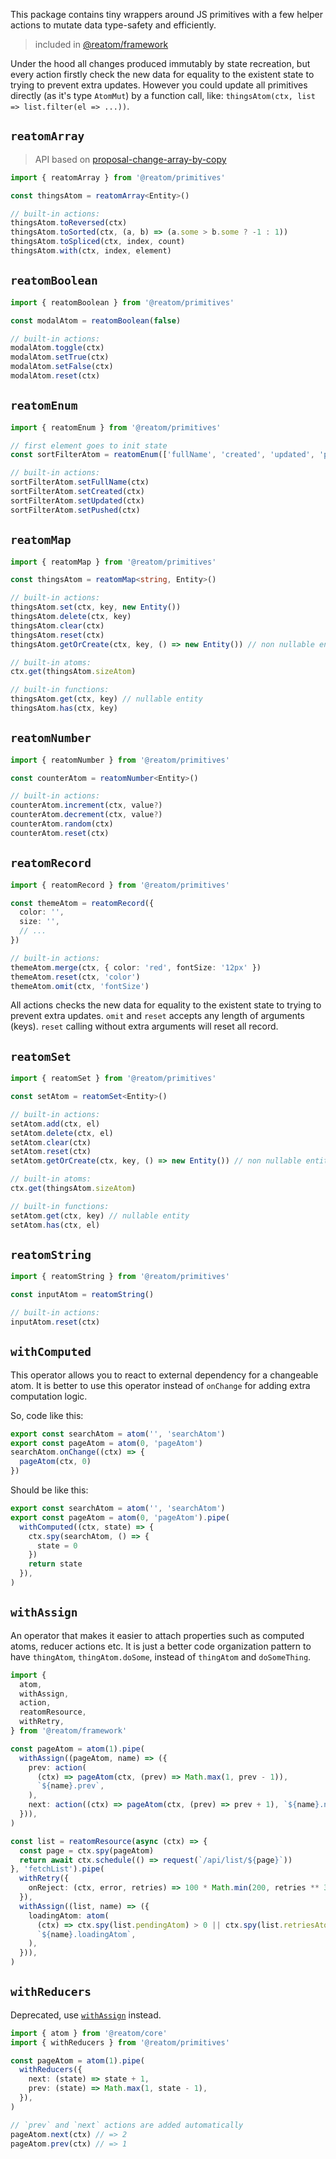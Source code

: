 This package contains tiny wrappers around JS primitives with a few helper actions to mutate data type-safety and efficiently.

> included in [@reatom/framework](https://www.reatom.dev/package/framework)

Under the hood all changes produced immutably by state recreation, but every action firstly check the new data for equality to the existent state to trying to prevent extra updates. However you could update all primitives directly (as it's type `AtomMut`) by a function call, like: `thingsAtom(ctx, list => list.filter(el => ...))`.

## `reatomArray`

> API based on [proposal-change-array-by-copy](https://github.com/tc39/proposal-change-array-by-copy)

```ts
import { reatomArray } from '@reatom/primitives'

const thingsAtom = reatomArray<Entity>()

// built-in actions:
thingsAtom.toReversed(ctx)
thingsAtom.toSorted(ctx, (a, b) => (a.some > b.some ? -1 : 1))
thingsAtom.toSpliced(ctx, index, count)
thingsAtom.with(ctx, index, element)
```

## `reatomBoolean`

```ts
import { reatomBoolean } from '@reatom/primitives'

const modalAtom = reatomBoolean(false)

// built-in actions:
modalAtom.toggle(ctx)
modalAtom.setTrue(ctx)
modalAtom.setFalse(ctx)
modalAtom.reset(ctx)
```

## `reatomEnum`

```ts
import { reatomEnum } from '@reatom/primitives'

// first element goes to init state
const sortFilterAtom = reatomEnum(['fullName', 'created', 'updated', 'pushed'])

// built-in actions:
sortFilterAtom.setFullName(ctx)
sortFilterAtom.setCreated(ctx)
sortFilterAtom.setUpdated(ctx)
sortFilterAtom.setPushed(ctx)
```

## `reatomMap`

```ts
import { reatomMap } from '@reatom/primitives'

const thingsAtom = reatomMap<string, Entity>()

// built-in actions:
thingsAtom.set(ctx, key, new Entity())
thingsAtom.delete(ctx, key)
thingsAtom.clear(ctx)
thingsAtom.reset(ctx)
thingsAtom.getOrCreate(ctx, key, () => new Entity()) // non nullable entity

// built-in atoms:
ctx.get(thingsAtom.sizeAtom)

// built-in functions:
thingsAtom.get(ctx, key) // nullable entity
thingsAtom.has(ctx, key)
```

## `reatomNumber`

```ts
import { reatomNumber } from '@reatom/primitives'

const counterAtom = reatomNumber<Entity>()

// built-in actions:
counterAtom.increment(ctx, value?)
counterAtom.decrement(ctx, value?)
counterAtom.random(ctx)
counterAtom.reset(ctx)
```

## `reatomRecord`

```ts
import { reatomRecord } from '@reatom/primitives'

const themeAtom = reatomRecord({
  color: '',
  size: '',
  // ...
})

// built-in actions:
themeAtom.merge(ctx, { color: 'red', fontSize: '12px' })
themeAtom.reset(ctx, 'color')
themeAtom.omit(ctx, 'fontSize')
```

All actions checks the new data for equality to the existent state to trying to prevent extra updates. `omit` and `reset` accepts any length of arguments (keys). `reset` calling without extra arguments will reset all record.

## `reatomSet`

```ts
import { reatomSet } from '@reatom/primitives'

const setAtom = reatomSet<Entity>()

// built-in actions:
setAtom.add(ctx, el)
setAtom.delete(ctx, el)
setAtom.clear(ctx)
setAtom.reset(ctx)
setAtom.getOrCreate(ctx, key, () => new Entity()) // non nullable entity

// built-in atoms:
ctx.get(thingsAtom.sizeAtom)

// built-in functions:
setAtom.get(ctx, key) // nullable entity
setAtom.has(ctx, el)
```

## `reatomString`

```ts
import { reatomString } from '@reatom/primitives'

const inputAtom = reatomString()

// built-in actions:
inputAtom.reset(ctx)
```

## `withComputed`

This operator allows you to react to external dependency for a changeable atom. It is better to use this operator instead of `onChange` for adding extra computation logic.

So, code like this:

```ts
export const searchAtom = atom('', 'searchAtom')
export const pageAtom = atom(0, 'pageAtom')
searchAtom.onChange((ctx) => {
  pageAtom(ctx, 0)
})
```

Should be like this:

```ts
export const searchAtom = atom('', 'searchAtom')
export const pageAtom = atom(0, 'pageAtom').pipe(
  withComputed((ctx, state) => {
    ctx.spy(searchAtom, () => {
      state = 0
    })
    return state
  }),
)
```

## `withAssign`

An operator that makes it easier to attach properties such as computed atoms, reducer actions etc. It is just a better code organization pattern to have `thingAtom`, `thingAtom.doSome`, instead of `thingAtom` and `doSomeThing`.

```ts
import {
  atom,
  withAssign,
  action,
  reatomResource,
  withRetry,
} from '@reatom/framework'

const pageAtom = atom(1).pipe(
  withAssign((pageAtom, name) => ({
    prev: action(
      (ctx) => pageAtom(ctx, (prev) => Math.max(1, prev - 1)),
      `${name}.prev`,
    ),
    next: action((ctx) => pageAtom(ctx, (prev) => prev + 1), `${name}.next`),
  })),
)

const list = reatomResource(async (ctx) => {
  const page = ctx.spy(pageAtom)
  return await ctx.schedule(() => request(`/api/list/${page}`))
}, 'fetchList').pipe(
  withRetry({
    onReject: (ctx, error, retries) => 100 * Math.min(200, retries ** 3),
  }),
  withAssign((list, name) => ({
    loadingAtom: atom(
      (ctx) => ctx.spy(list.pendingAtom) > 0 || ctx.spy(list.retriesAtom) > 0,
      `${name}.loadingAtom`,
    ),
  })),
)
```

## `withReducers`

Deprecated, use [`withAssign`](#withassign) instead.

```ts
import { atom } from '@reatom/core'
import { withReducers } from '@reatom/primitives'

const pageAtom = atom(1).pipe(
  withReducers({
    next: (state) => state + 1,
    prev: (state) => Math.max(1, state - 1),
  }),
)

// `prev` and `next` actions are added automatically
pageAtom.next(ctx) // => 2
pageAtom.prev(ctx) // => 1
```
